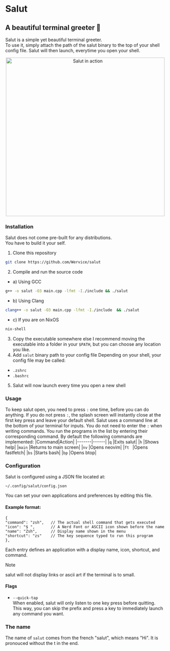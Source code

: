 # Salut
## A beautiful terminal greeter 🌸

Salut is a simple yet beautiful terminal greeter.   
To use it, simply attach the path of the salut binary to the top of your shell config file.
Salut will then launch, everytime you open your shell.

<div align="center">
<img src="screenshot.png" width="500" alt="Salut in action" />
</div>

### Installation
Salut does not come pre-built for any distributions.   
You have to build it your self.

1. Clone this repository
```bash
git clone https://github.com/Wervice/salut
```
2. Compile and run the source code
- a) Using GCC
```bash
g++ -o salut -O3 main.cpp -lfmt -I./include && ./salut
```
- b) Using Clang
```bash
clang++ -o salut -O3 main.cpp -lfmt -I./include  && ./salut
```
- c) If you are on NixOS
```bash
nix-shell
```

3. Copy the executable somewhere else
I recommend moving the executable into a folder in your `$PATH`, but you can choose any location you like.
4. Add `salut` binary path to your config file
Depending on your shell, your config file may be called:
- `.zshrc`
- `.bashrc`
5. Salut will now launch every time you open a new shell

### Usage
To keep salut open, you need to press `:` one time, before you can do anything.
If you do not press `:`, the splash screen will instantly close at the first key press and leave your default shell.
Salut uses a command line at the bottom of your terminal for inputs. You do not need to enter the `:` when writing commands.
You run the programs in the list by entering their corresponding command.
By default the following commands are implemented:
|Command|Action|
|-------|------|
|`q`    |Exits salut|
|`h`    |Shows help|
|`main` |Returns to main screen|
|`nv`   |Opens neovim|
|`ft `  |Opens fastfetch|
|`bs`   |Starts bash|
|`bp`   |Opens btop|

### Configuration
Salut is configured using a JSON file located at:
```
~/.config/salut/config.json
```
You can set your own applications and preferences by editing this file.
#### Example format:

```jsonc
{
"command": "zsh",   // The actual shell command that gets executed
"icon": "$ ",       // A Nerd Font or ASCII icon shown before the name
"name": "Zsh",      // Display name shown in the menu
"shortcut": "zs"    // The key sequence typed to run this program
},
```
Each entry defines an application with a display name, icon, shortcut, and command.

> [!NOTE]
> salut will not display links or ascii art if the terminal is to small.

#### Flags
- `--quick-tap`  
  When enabled, salut will only listen to one key press before quitting. This way, you can skip the prefix and press a key to immediately launch any command you want.

### The name
The name of `salut` comes from the french "salut", which means "Hi".
It is pronouced without the t in the end.
